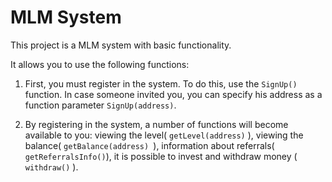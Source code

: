 # MLM System 

This project is a MLM system with basic functionality.

It allows you to use the following functions:


1. First, you must register in the system. To do this, use the ```SignUp()``` function.
In case someone invited you, you can specify his address as a function parameter ```SignUp(address)```.

2. By registering in the system, a number of functions will become available to you: viewing the level( ```getLevel(address)``` ), viewing the balance( ```getBalance(address) ```), information about referrals( ```getReferralsInfo()```), it is possible to invest and withdraw money ( ```withdraw()``` ). 



